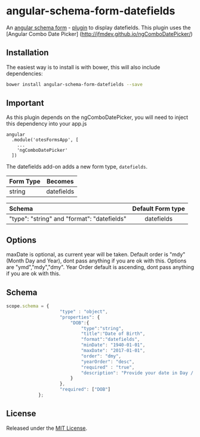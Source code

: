 # angular-schema-form-datefields
An [angular schema form](https://github.com/json-schema-form/angular-schema-form) - [plugin](https://github.com/json-schema-form/angular-schema-form/blob/development/docs/extending.md) to display datefields. This plugin uses the [Angular Combo Date Picker] (http://jfmdev.github.io/ngComboDatePicker/)

Installation
------------

The easiest way is to install is with bower, this will also include dependencies:

```bash
bower install angular-schema-form-datefields --save
```
Important
---------
As this plugin depends on the ngComboDatePicker, you will need to inject this dependency into your app.js

```
angular
  .module('otesFormsApp', [
    ...
    'ngComboDatePicker'
  ])

```


The datefields add-on adds a new form type, `datefields`.

|   Form Type    |       Becomes       |
|:---------------|:-------------------:|
|   string       |  datefields         | 


| Schema             |   Default Form type  |
|:-------------------|:------------:|
| "type": "string" and "format": "datefields"   |   datefields   |

Options
-----------------
maxDate is optional, as current year will be taken. 
Default order is "mdy" (Month Day and Year), dont pass anything if you are ok with this. Options are "ymd","mdy","dmy".
Year Order default is ascending, dont pass anything if you are ok with this.


Schema 
----------

```javascript
scope.schema = {
                    "type" : "object",
                    "properties": {
                        "DOB":{
                            "type":"string",
                            "title":"Date of Birth",
                            "format":"datefields",
                            "minDate": "1940-01-01",
                            "maxDate": "2017-01-01",
                            "order": "dmy",
                            "yearOrder": "desc",
                            "required" : "true",
                            "description": "Provide your date in Day / Month / Year format"
                        }
                    },
                    "required": ["DOB"]
            };
```


## License
Released under the [MIT License](http://www.opensource.org/licenses/MIT).
